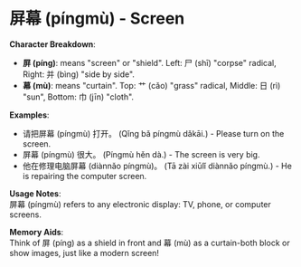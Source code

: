 # **屏幕 (píngmù) - Screen**

**Character Breakdown**:  
- **屏 (píng)**: means "screen" or "shield". Left: 尸 (shī) "corpse" radical, Right: 并 (bìng) "side by side".  
- **幕 (mù)**: means "curtain". Top: 艹 (cǎo) "grass" radical, Middle: 日 (rì) "sun", Bottom: 巾 (jīn) "cloth".

**Examples**:  
- 请把屏幕 (píngmù) 打开。 (Qǐng bǎ píngmù dǎkāi.) - Please turn on the screen.  
- 屏幕 (píngmù) 很大。 (Píngmù hěn dà.) - The screen is very big.  
- 他在修理电脑屏幕 (diànnǎo píngmù)。 (Tā zài xiūlǐ diànnǎo píngmù.) - He is repairing the computer screen.

**Usage Notes**:  
屏幕 (píngmù) refers to any electronic display: TV, phone, or computer screens.

**Memory Aids**:  
Think of 屏 (píng) as a shield in front and 幕 (mù) as a curtain-both block or show images, just like a modern screen!
